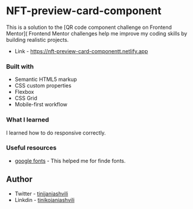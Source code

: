 # NFT-preview-card-component
This is a solution to the [QR code component challenge on Frontend Mentor]( Frontend Mentor challenges help me improve my coding skills by building realistic projects. 


- Link - https://nft-preview-card-componentt.netlify.app


### Built with

- Semantic HTML5 markup
- CSS custom properties
- Flexbox
- CSS Grid
- Mobile-first workflow


### What I learned

I learned how to do responsive correctly.




### Useful resources

- [google fonts](https://fonts.google.com/specimen/Outfit?query=outfit) - This helped me for finde fonts.



## Author

- Twitter - [tinijaniashvili](https://twitter.com/tinijaniashvili?t=mGrneTUvJY0Jj0PsxUF2Yg&s=09)
- Linkdin - [tinikojaniashvili](https://www.linkedin.com/in/tiniko-janiashvili-b012a3205)
